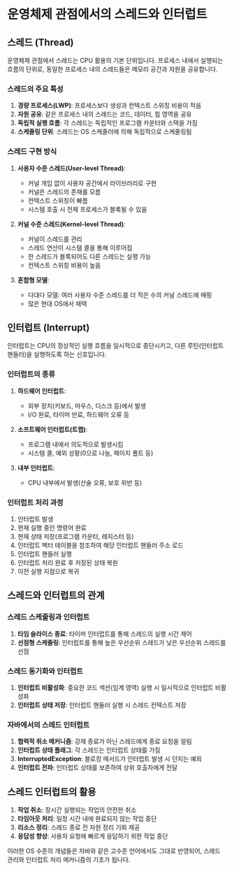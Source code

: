 # 운영체제 관점에서의 스레드와 인터럽트

## 스레드 (Thread)

운영체제 관점에서 스레드는 CPU 활용의 기본 단위입니다. 프로세스 내에서 실행되는 흐름의 단위로, 동일한 프로세스 내의 스레드들은 메모리 공간과 자원을 공유합니다.

### 스레드의 주요 특성
1. **경량 프로세스(LWP)**: 프로세스보다 생성과 컨텍스트 스위칭 비용이 적음
2. **자원 공유**: 같은 프로세스 내의 스레드는 코드, 데이터, 힙 영역을 공유
3. **독립적 실행 흐름**: 각 스레드는 독립적인 프로그램 카운터와 스택을 가짐
4. **스케줄링 단위**: 스레드는 OS 스케줄러에 의해 독립적으로 스케줄링됨

### 스레드 구현 방식
1. **사용자 수준 스레드(User-level Thread)**:
    - 커널 개입 없이 사용자 공간에서 라이브러리로 구현
    - 커널은 스레드의 존재를 모름
    - 컨텍스트 스위칭이 빠름
    - 시스템 호출 시 전체 프로세스가 블록될 수 있음

2. **커널 수준 스레드(Kernel-level Thread)**:
    - 커널이 스레드를 관리
    - 스레드 연산이 시스템 콜을 통해 이루어짐
    - 한 스레드가 블록되어도 다른 스레드는 실행 가능
    - 컨텍스트 스위칭 비용이 높음

3. **혼합형 모델**:
    - 다대다 모델: 여러 사용자 수준 스레드를 더 적은 수의 커널 스레드에 매핑
    - 많은 현대 OS에서 채택

## 인터럽트 (Interrupt)

인터럽트는 CPU의 정상적인 실행 흐름을 일시적으로 중단시키고, 다른 루틴(인터럽트 핸들러)을 실행하도록 하는 신호입니다.

### 인터럽트의 종류
1. **하드웨어 인터럽트**:
    - 외부 장치(키보드, 마우스, 디스크 등)에서 발생
    - I/O 완료, 타이머 만료, 하드웨어 오류 등

2. **소프트웨어 인터럽트(트랩)**:
    - 프로그램 내에서 의도적으로 발생시킴
    - 시스템 콜, 예외 상황(0으로 나눔, 페이지 폴트 등)

3. **내부 인터럽트**:
    - CPU 내부에서 발생(산술 오류, 보호 위반 등)

### 인터럽트 처리 과정
1. 인터럽트 발생
2. 현재 실행 중인 명령어 완료
3. 현재 상태 저장(프로그램 카운터, 레지스터 등)
4. 인터럽트 벡터 테이블을 참조하여 해당 인터럽트 핸들러 주소 로드
5. 인터럽트 핸들러 실행
6. 인터럽트 처리 완료 후 저장된 상태 복원
7. 이전 실행 지점으로 복귀

## 스레드와 인터럽트의 관계

### 스레드 스케줄링과 인터럽트
1. **타임 슬라이스 종료**: 타이머 인터럽트를 통해 스레드의 실행 시간 제어
2. **선점형 스케줄링**: 인터럽트를 통해 높은 우선순위 스레드가 낮은 우선순위 스레드를 선점

### 스레드 동기화와 인터럽트
1. **인터럽트 비활성화**: 중요한 코드 섹션(임계 영역) 실행 시 일시적으로 인터럽트 비활성화
2. **인터럽트 상태 저장**: 인터럽트 핸들러 실행 시 스레드 컨텍스트 저장

### 자바에서의 스레드 인터럽트
1. **협력적 취소 메커니즘**: 강제 종료가 아닌 스레드에게 종료 요청을 알림
2. **인터럽트 상태 플래그**: 각 스레드는 인터럽트 상태를 가짐
3. **InterruptedException**: 블로킹 메서드가 인터럽트 발생 시 던지는 예외
4. **인터럽트 전파**: 인터럽트 상태를 보존하여 상위 호출자에게 전달

## 스레드 인터럽트의 활용

1. **작업 취소**: 장시간 실행되는 작업의 안전한 취소
2. **타임아웃 처리**: 일정 시간 내에 완료되지 않는 작업 중단
3. **리소스 정리**: 스레드 종료 전 자원 정리 기회 제공
4. **응답성 향상**: 사용자 요청에 빠르게 응답하기 위한 작업 중단

이러한 OS 수준의 개념들은 자바와 같은 고수준 언어에서도 그대로 반영되어, 스레드 관리와 인터럽트 처리 메커니즘의 기초가 됩니다.
